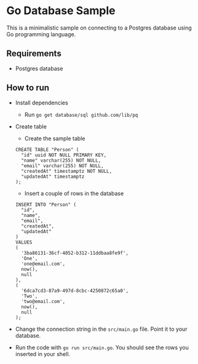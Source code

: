 # Go Database Sample

This is a minimalistic sample on connecting to a Postgres database using Go programming language.

## Requirements

- Postgres database

## How to run

- Install dependencies
   - Run `go get database/sql github.com/lib/pq`
- Create table
   - Create the sample table
   ```
   CREATE TABLE "Person" (
     "id" uuid NOT NULL PRIMARY KEY,
     "name" varchar(255) NOT NULL,
     "email" varchar(255) NOT NULL,
     "createdAt" timestamptz NOT NULL,
     "updatedAt" timestamptz
   );
   ```

   - Insert a couple of rows in the database
   ```
   INSERT INTO "Person" (
     "id",
     "name",
     "email",
     "createdAt",
     "updatedAt"
   )
   VALUES
   (
     '3ba86131-36cf-4052-b312-11ddbaa8fe9f',
     'One',
     'one@email.com',
     now(),
     null
   ),
   (
     '6dca7cd3-87a9-497d-8cbc-4250872c65a0',
     'Two',
     'two@email.com',
     now(),
     null
   );
   ```

- Change the connection string in the `src/main.go` file. Point it to your database.
- Run the code with `go run src/main.go`. You should see the rows you inserted in your shell.
